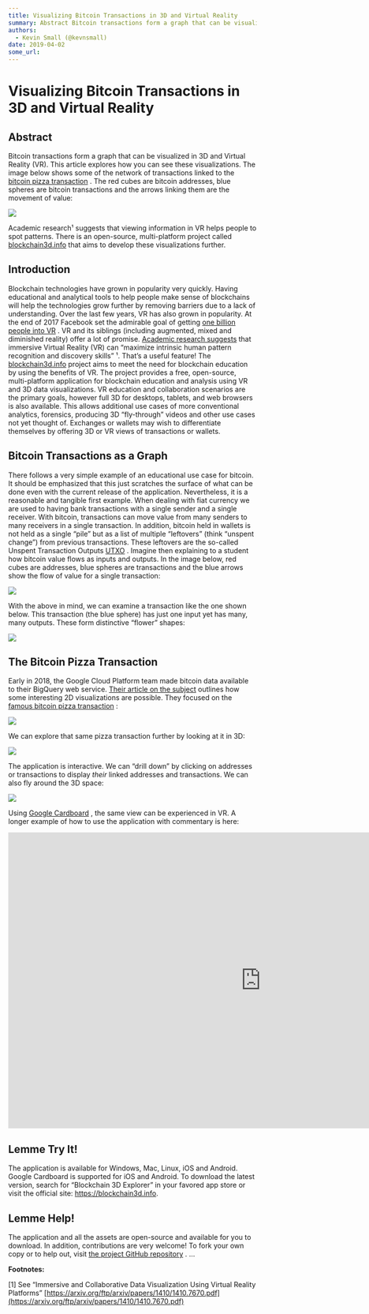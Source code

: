 ```yaml
---
title: Visualizing Bitcoin Transactions in 3D and Virtual Reality
summary: Abstract Bitcoin transactions form a graph that can be visualized in 3D and Virtual Reality (VR). This article explores how you can see these visualizations. The image below shows some of the network of transactions linked to the bitcoin pizza transaction . The red cubes are bitcoin addresses, blue spheres are bitcoin transactions and the arrows linking them are the movement of value- Academic research¹ suggests that viewing information in VR helps people to spot patterns. There is an open-sourc
authors:
  - Kevin Small (@kevnsmall)
date: 2019-04-02
some_url: 
---
```


# Visualizing Bitcoin Transactions in 3D and Virtual Reality


## Abstract
Bitcoin transactions form a graph that can be visualized in 3D and Virtual Reality (VR). This article explores how you can see these visualizations.
The image below shows some of the network of transactions linked to the 
[bitcoin pizza transaction](https://www.telegraph.co.uk/technology/2018/05/22/inside-story-behind-famous-2010-bitcoin-pizza-purchase-today/)
 . The red cubes are bitcoin addresses, blue spheres are bitcoin transactions and the arrows linking them are the movement of value:

![](https://api.kauri.io:443/ipfs/QmRWQsoKyyox2u9Zt21RyRtVnDRy8o5SPXvjb69GqgFN2w)

Academic research¹ suggests that viewing information in VR helps people to spot patterns. There is an open-source, multi-platform project called 
[blockchain3d.info](https://blockchain3d.info/)
 that aims to develop these visualizations further.

## Introduction
Blockchain technologies have grown in popularity very quickly. Having educational and analytical tools to help people make sense of blockchains will help the technologies grow further by removing barriers due to a lack of understanding.
Over the last few years, VR has also grown in popularity. At the end of 2017 Facebook set the admirable goal of getting 
[one billion people into VR](https://www.theverge.com/2017/10/11/16459636/mark-zuckerberg-oculus-rift-connect)
 . VR and its siblings (including augmented, mixed and diminished reality) offer a lot of promise. 
[Academic research suggests](https://arxiv.org/ftp/arxiv/papers/1410/1410.7670.pdf)
 that immersive Virtual Reality (VR) can “maximize intrinsic human pattern recognition and discovery skills” ¹. That’s a useful feature!
The 
[blockchain3d.info](https://blockchain3d.info)
 project aims to meet the need for blockchain education by using the benefits of VR. The project provides a free, open-source, multi-platform application for blockchain education and analysis using VR and 3D data visualizations.
VR education and collaboration scenarios are the primary goals, however full 3D for desktops, tablets, and web browsers is also available. This allows additional use cases of more conventional analytics, forensics, producing 3D “fly-through” videos and other use cases not yet thought of. Exchanges or wallets may wish to differentiate themselves by offering 3D or VR views of transactions or wallets.

## Bitcoin Transactions as a Graph
There follows a very simple example of an educational use case for bitcoin. It should be emphasized that this just scratches the surface of what can be done even with the current release of the application. Nevertheless, it is a reasonable and tangible first example.
When dealing with fiat currency we are used to having bank transactions with a single sender and a single receiver. With bitcoin, transactions can move value from many senders to many receivers in a single transaction. In addition, bitcoin held in wallets is not held as a single “pile” but as a list of multiple “leftovers” (think “unspent change”) from previous transactions. These leftovers are the so-called Unspent Transaction Outputs 
[UTXO](https://www.investopedia.com/terms/u/utxo.asp)
 .
Imagine then explaining to a student how bitcoin value flows as inputs and outputs. In the image below, red cubes are addresses, blue spheres are transactions and the blue arrows show the flow of value for a single transaction:

![](https://api.kauri.io:443/ipfs/QmPyzhGs7JnHtXwTwpfoiVXuoaXGefnYLseZUCJhxqRfnj)

With the above in mind, we can examine a transaction like the one shown below. This transaction (the blue sphere) has just one input yet has many, many outputs. These form distinctive “flower” shapes:

![](https://api.kauri.io:443/ipfs/QmUGUpaTN5TNWA43HCCoyJx3dhRNA4Xji6UCDZxPAGdZLj)


## The Bitcoin Pizza Transaction
Early in 2018, the Google Cloud Platform team made bitcoin data available to their BigQuery web service. 
[Their article on the subject](https://cloud.google.com/blog/products/gcp/bitcoin-in-bigquery-blockchain-analytics-on-public-data)
 outlines how some interesting 2D visualizations are possible. They focused on the 
[famous bitcoin pizza transaction](https://www.telegraph.co.uk/technology/2018/05/22/inside-story-behind-famous-2010-bitcoin-pizza-purchase-today/)
 :

![](https://api.kauri.io:443/ipfs/QmUUarBv2D3Rz53bojJD1ZjPNuAfLNfgSHQBHZ5UPaFFnZ)

We can explore that same pizza transaction further by looking at it in 3D:

![](https://api.kauri.io:443/ipfs/QmbZYKqPpCQgNdthapEwAEy7WxzK3vPEaFKbeTiGC6Vrpv)

The application is interactive. We can “drill down” by clicking on addresses or transactions to display 
_their_
 linked addresses and transactions. We can also fly around the 3D space:

![](https://cdn-images-1.medium.com/max/1600/1*zuXLhcuW5QI6d20kw5SUhw.gif)

Using 
[Google Cardboard](https://vr.google.com/cardboard/get-cardboard/)
 , the same view can be experienced in VR. A longer example of how to use the application with commentary is here:

<iframe allowfullscreen="" frameborder="0" height="600" scrolling="no" src="https://www.youtube.com/embed/YFUZCNbPj0E" width="1024"></iframe>


## Lemme Try It!
The application is available for Windows, Mac, Linux, iOS and Android. Google Cardboard is supported for iOS and Android. To download the latest version, search for “Blockchain 3D Explorer” in your favored app store or visit the official site: https://blockchain3d.info.

## Lemme Help!
The application and all the assets are open-source and available for you to download. In addition, contributions are very welcome! To fork your own copy or to help out, visit 
[the project GitHub repository](https://github.com/KevinSmall/blockchain3d)
 .
…
 
**Footnotes:**
 
[1] See “Immersive and Collaborative Data Visualization Using Virtual Reality Platforms” 
[https://arxiv.org/ftp/arxiv/papers/1410/1410.7670.pdf](https://arxiv.org/ftp/arxiv/papers/1410/1410.7670.pdf)
 
